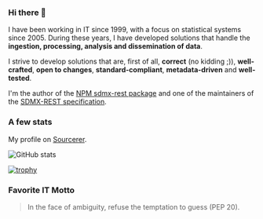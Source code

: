 ### Hi there 👋

I have been working in IT since 1999, with a focus on statistical systems since 2005. During these years, I have developed solutions that handle the **ingestion, processing, analysis and dissemination of data**. 

I strive to develop solutions that are, first of all, **correct** (no kidding ;)), **well-crafted**, **open to changes**, **standard-compliant**, **metadata-driven** and **well-tested**.

I'm the author of the [NPM sdmx-rest package](https://www.npmjs.com/package/sdmx-rest) and one of the maintainers of the [SDMX-REST specification](https://github.com/sdmx-twg/sdmx-rest).

### A few stats

My profile on [Sourcerer](https://sourcerer.io/sosna).

![GitHub stats](https://github-readme-stats.vercel.app/api?username=sosna&show_icons=true&hide_border=true&theme=vue&hide_title=true)

[![trophy](https://github-profile-trophy.vercel.app/?username=sosna)](https://github.com/ryo-ma/github-profile-trophy)

### Favorite IT Motto

> In the face of ambiguity, refuse the temptation to guess (PEP 20).
